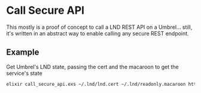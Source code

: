 # Call Secure API

This mostly is a proof of concept to call a LND REST API on a Umbrel... still, it's written in an abstract way to enable calling any secure REST endpoint.

## Example

Get Umbrel's LND state, passing the cert and the macaroon to get the service's state

```bash
elixir call_secure_api.exs ~/.lnd/lnd.cert ~/.lnd/readonly.macaroon https://umbrel:8080/v1/state
```
